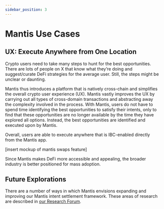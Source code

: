 ```yaml
---
sidebar_position: 3
---
```

# Mantis Use Cases

## UX: Execute Anywhere from One Location

Crypto users need to take many steps to hunt for the best opportunities. There are lots of people on X that know what they’re doing and suggest/curate DeFi strategies for the average user. Still, the steps might be unclear or daunting.

Mantis thus introduces a platform that is natively cross-chain and simplifies the overall crypto user experience (UX). Mantis vastly improves the UX by carrying out all types of cross-domain transactions and abstracting away the complexity involved in the process. With Mantis, users do not have to spend time identifying the best opportunities to satisfy their intents, only to find that these opportunities are no longer available by the time they have explored all options. Instead, the best opportunities are identified and executed upon by Mantis.

Overall, users are able to execute anywhere that is IBC-enabled directly from the Mantis app.

\[insert mockup of mantis swaps feature\]

Since Mantis makes DeFi more accessible and appealing, the broader industry is better positioned for mass adoption.

## Future Explorations

There are a number of ways in which Mantis envisions expanding and improving our Mantis intent settlement framework. These areas of research are described in [our Research Forum](https://research.composable.finance/t/the-research-rfp-program-current-rfps/309).
